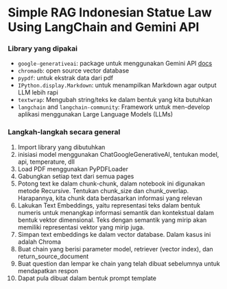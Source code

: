 # Simple RAG Indonesian Statue Law Using LangChain and Gemini API

### Library yang dipakai
- `google-generativeai`: package untuk menggunakan Gemini API [docs](https://pypi.org/project/google-generativeai/)
- `chromadb`: open source vector database
- `pypdf`: untuk ekstrak data dari pdf
- `IPython.display.Markdown`: untuk menampilkan Markdown agar output LLM lebih rapi
- `textwrap`: Mengubah string/teks ke dalam bentuk yang kita butuhkan
- `langchain` and `langchain-community`: Framework untuk men-develop aplikasi menggunakan Large Language Models (LLMs)


### Langkah-langkah secara general

1. Import library yang dibutuhkan
2. inisiasi model menggunakan ChatGoogleGenerativeAI, tentukan model, api, temperature, dll
3. Load PDF menggunakan PyPDFLoader
4. Gabungkan setiap text dari semua pages
5. Potong text ke dalam chunk-chunk, dalam notebook ini digunakan metode Recursive. Tentukan chunk_size dan chunk_overlap. Harapannya, kita chunk data berdasarkan informasi yang relevan
6. Lakukan Text Embeddings, yaitu representasi teks dalam bentuk numeris untuk menangkap informasi semantik dan kontekstual dalam bentuk vektor dimensional. Teks dengan semantik yang mirip akan memiliki representasi vektor yang mirip juga.
7. Simpan text embeddings ke dalam vector database. Dalam kasus ini adalah Chroma
8. Buat chain yang berisi parameter model, retriever (vector index), dan return_source_document
9. Buat question dan lempar ke chain yang telah dibuat sebelumnya untuk mendapatkan respon
10. Dapat pula dibuat dalam bentuk prompt template
